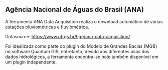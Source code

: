 ## Agência Nacional de Águas do Brasil (ANA)

A ferramenta ANA Data Acquisition realiza o download automático de várias estações pluviométricas e fluviométrica. 

Datasource: https://www.ufrgs.br/hge/ana-data-acquisition/

Foi idealizada como parte do plugin do Modelo de Grandes Bacias (MGB) no software Quantum GIS, entretanto, devido aos diferentes usos dos dados hidrológicos, a ferramenta encontra-se hoje também disponível em um plugin independente.

